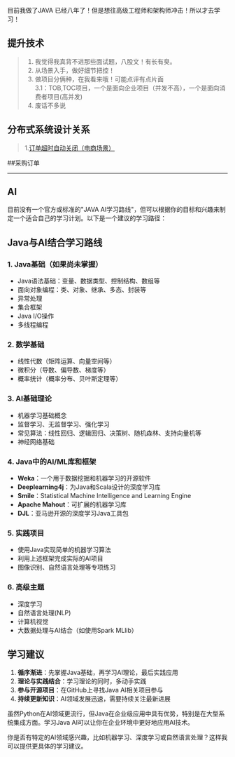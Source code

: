 目前我做了JAVA 已经八年了！但是想往高级工程师和架构师冲击！所以才去学习！
## 提升技术 

>1. 我觉得我真背不进那些面试题，八股文！有长有臭。
>2. 从场景入手，做好细节把控！
>3. 做项目分俩种，在我看来哦！可能点评有点片面   
    3.1：TOB,TOC项目，一个是面向企业项目（并发不高），一个是面向消费者项目(高并发)
>4. 废话不多说






## 分布式系统设计关系
>1.[订单超时自动关闭（电商场景）](src/main/java/com/trained/project/trainedproject/order/order.md)




##采购订单





---
## AI
目前没有一个官方或标准的"JAVA AI学习路线"，但可以根据你的目标和兴趣来制定一个适合自己的学习计划。以下是一个建议的学习路径：

## Java与AI结合学习路线

### 1. Java基础（如果尚未掌握）
- Java语法基础：变量、数据类型、控制结构、数组等
- 面向对象编程：类、对象、继承、多态、封装等
- 异常处理
- 集合框架
- Java I/O操作
- 多线程编程

### 2. 数学基础
- 线性代数（矩阵运算、向量空间等）
- 微积分（导数、偏导数、梯度等）
- 概率统计（概率分布、贝叶斯定理等）

### 3. AI基础理论
- 机器学习基础概念
- 监督学习、无监督学习、强化学习
- 常见算法：线性回归、逻辑回归、决策树、随机森林、支持向量机等
- 神经网络基础

### 4. Java中的AI/ML库和框架
- **Weka**：一个用于数据挖掘和机器学习的开源软件
- **Deeplearning4j**：为Java和Scala设计的深度学习库
- **Smile**：Statistical Machine Intelligence and Learning Engine
- **Apache Mahout**：可扩展的机器学习库
- **DJL**：亚马逊开源的深度学习Java工具包

### 5. 实践项目
- 使用Java实现简单的机器学习算法
- 利用上述框架完成实际的AI项目
- 图像识别、自然语言处理等专项练习

### 6. 高级主题
- 深度学习
- 自然语言处理(NLP)
- 计算机视觉
- 大数据处理与AI结合（如使用Spark MLlib）

## 学习建议

1. **循序渐进**：先掌握Java基础，再学习AI理论，最后实践应用
2. **理论与实践结合**：学习理论的同时，多动手实践
3. **参与开源项目**：在GitHub上寻找Java AI相关项目参与
4. **持续更新知识**：AI领域发展迅速，需要持续关注最新进展

虽然Python在AI领域更流行，但Java在企业级应用中具有优势，特别是在大型系统集成方面。学习Java AI可以让你在企业环境中更好地应用AI技术。

你是否有特定的AI领域感兴趣，比如机器学习、深度学习或自然语言处理？这样我可以提供更具体的学习建议。
